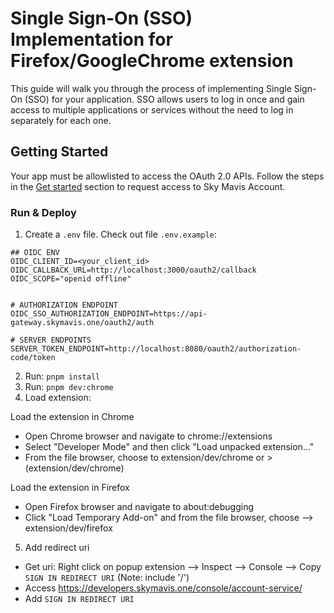 # Single Sign-On (SSO) Implementation for Firefox/GoogleChrome extension

This guide will walk you through the process of implementing Single Sign-On (SSO) for your application. SSO allows users to log in once and gain access to multiple applications or services without the need to log in separately for each one.

## Getting Started

Your app must be allowlisted to access the OAuth 2.0 APIs. Follow the steps in the [Get started](https://docs.skymavis.com/docs/sma-get-started#get-started) section to request access to Sky Mavis Account.

### Run & Deploy

1. Create a `.env` file. Check out file `.env.example`:

```
## OIDC ENV
OIDC_CLIENT_ID=<your_client_id>
OIDC_CALLBACK_URL=http://localhost:3000/oauth2/callback
OIDC_SCOPE="openid offline"


# AUTHORIZATION ENDPOINT
OIDC_SSO_AUTHORIZATION_ENDPOINT=https://api-gateway.skymavis.one/oauth2/auth

# SERVER ENDPOINTS
SERVER_TOKEN_ENDPOINT=http://localhost:8080/oauth2/authorization-code/token
```

2. Run: `pnpm install`
3. Run: `pnpm dev:chrome`
4. Load extension:

  Load the extension in Chrome

- Open Chrome browser and navigate to chrome://extensions
- Select "Developer Mode" and then click "Load unpacked extension..."
- From the file browser, choose to extension/dev/chrome or > (extension/dev/chrome)

 Load the extension in Firefox

- Open Firefox browser and navigate to about:debugging
- Click "Load Temporary Add-on" and from the file browser, choose --> extension/dev/firefox

5. Add redirect uri

- Get uri: Right click on popup extension --> Inspect --> Console -->  Copy `SIGN IN REDIRECT URI` (Note: include '/')
- Access <https://developers.skymavis.one/console/account-service/>
- Add `SIGN IN REDIRECT URI`
